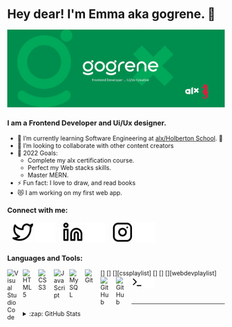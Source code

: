 # Hey dear! I'm Emma aka gogrene. 👋 

<img src="img/gogreneGithubBanner.jpg" alt="gogrene_banner">

### I am a Frontend Developer and Ui/Ux designer.

- 🌱 I’m currently learning Software Engineering at [alx/Holberton School](https://www.alxafrica.com/software-engineering-2022). 🤣
- 👯 I’m looking to collaborate with other content creators
- 🥅 2022 Goals: 
    - Complete my alx certification course.
    - Perfect my Web stacks skills.
    - Master MERN.
- ⚡ Fun fact: I love to draw, and read books
- 😻 I am working on my first web app.

### Connect with me:

&nbsp;&nbsp;
[![website](./img/twitter-light.svg)](https://twitter.com/emmanueludeji#gh-light-mode-only)
[![website](./img/twitter-dark.svg)](https://twitter.com/emmanueludeji#gh-dark-mode-only)
&nbsp;&nbsp;
[![website](./img/linkedin-light.svg)](https://linkedin.com/in/emmanueludejir#gh-light-mode-only)
[![website](./img/linkedin-dark.svg)](https://linkedin.com/in/emmanueludeji#gh-dark-mode-only)
&nbsp;&nbsp;
[![website](./img/instagram-light.svg)](https://instagram.com/printolab_emma_udeji#gh-light-mode-only)
[![website](./img/instagram-dark.svg)](https://instagram.com/printolab_emma_udeji#gh-dark-mode-only)

### Languages and Tools:

[<img align="left" alt="Visual Studio Code" width="26px" src="https://cdn.jsdelivr.net/gh/devicons/devicon/icons/vscode/vscode-original.svg" style="padding-right:10px;" />]
[<img align="left" alt="HTML5" width="26px" src="https://cdn.jsdelivr.net/gh/devicons/devicon/icons/html5/html5-original.svg" style="padding-right:10px;" />]
[<img align="left" alt="CSS3" width="26px" src="https://cdn.jsdelivr.net/gh/devicons/devicon/icons/css3/css3-original.svg" style="padding-right:10px;" />][cssplaylist]
[<img align="left" alt="JavaScript" width="26px" src="https://cdn.jsdelivr.net/gh/devicons/devicon/icons/javascript/javascript-original.svg" style="padding-right:10px;" />]
[<img align="left" alt="MySQL" width="26px" src="https://cdn.jsdelivr.net/gh/devicons/devicon/icons/mysql/mysql-original.svg" style="padding-right:10px;" />]
[<img align="left" alt="Git" width="26px" src="https://cdn.jsdelivr.net/gh/devicons/devicon/icons/git/git-original.svg" style="padding-right:10px;" />][webdevplaylist]
[<img align="left" alt="GitHub" width="26px" src="https://user-images.githubusercontent.com/3369400/139447912-e0f43f33-6d9f-45f8-be46-2df5bbc91289.png" style="padding-right:10px;" />](https://www.youtube.com/playlist?list=PLkwxH9e_vrAJ0WbEsFA9W3I1W-g_BTsbt#gh-dark-mode-only)
[<img align="left" alt="GitHub" width="26px" src="https://user-images.githubusercontent.com/3369400/139448065-39a229ba-4b06-434b-bc67-616e2ed80c8f.png" style="padding-right:10px;" />](https://www.youtube.com/playlist?list=PLkwxH9e_vrAJ0WbEsFA9W3I1W-g_BTsbt#gh-light-mode-only)
[<img align="left" alt="Terminal" width="26px" src="./img/terminal-light.svg" />](https://www.youtube.com/playlist?list=PLkwxH9e_vrAJ0WbEsFA9W3I1W-g_BTsbt#gh-light-mode-only)
[<img align="left" alt="Terminal" width="26px" src="./img/terminal-dark.svg" />](https://www.youtube.com/playlist?list=PLkwxH9e_vrAJ0WbEsFA9W3I1W-g_BTsbt#gh-dark-mode-only)

<br />
<br />

---
<!--### 📺 Latest YouTube Videos 

---

### 📕 Latest Blog Posts -->

<!--END_SECTION:activity-->


<details>
  <summary>:zap: GitHub Stats</summary>

  <img align="left" alt="emmaudeji's GitHub Stats" src="https://github-readme-stats.vercel.app/api?username=emmaudeji&show_icons=true&hide_border=false&title_color=ff652f&icon_color=FFE400&bg_color=09131B&text_color=ffffff&border_color=0c1a25" />

</details>

